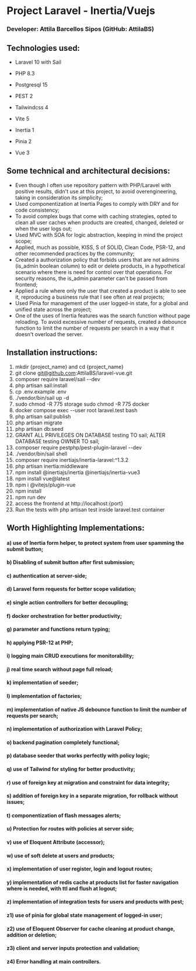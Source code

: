 # Project Laravel - Inertia/Vuejs
### Developer: Attila Barcellos Sipos (GitHub: AttilaBS)

## Technologies used:
* Laravel 10 with Sail
* PHP 8.3
* Postgresql 15
* PEST 2

* Tailwindcss 4
* Vite 5
* Inertia 1
* Pinia 2
* Vue 3

## Some technical and architectural decisions:
* Even though I often use repository pattern with PHP/Laravel with positive results, didn't use at this project, to avoid overengineering, taking in consideration its simplicity;
* Used componentization at Inertia Pages to comply with DRY and for code consistency;
* To avoid complex bugs that come with caching strategies, opted to clean all user caches when products are created, changed, deleted or when the user logs out;
* Used MVC with SOA for logic abstraction, keeping in mind the project scope;
* Applied, much as possible, KISS, S of SOLID, Clean Code, PSR-12, and other recommended practices by the community;
* Created a authorization policy that forbids users that are not admins (is_admin boolean column) to edit or delete products, in a hypothetical scenario where there is need for control over that operations. For security reasons, the is_admin parameter can't be passed from frontend;
* Applied a rule where only the user that created a product is able to see it, reproducing a business rule that I see often at real projects;
* Used Pinia for management of the user logged-in state, for a global and unified state across the project;
* One of the uses of Inertia features was the search function without page reloading. To avoid excessive number of requests, created a debounce function to limit the number of requests per search in a way that it doesn't overload the server.

## Installation instructions:

1) mkdir {project_name} and cd {project_name}
2) git clone git@github.com:AttilaBS/laravel-vue.git
3) composer require laravel/sail --dev
4) php artisan sail:install
5) cp .env.example .env
6) ./vendor/bin/sail up -d
7) sudo chmod -R 775 storage
   sudo chmod -R 775 docker
8) docker compose exec --user root laravel.test bash
9) php artisan sail:publish
10) php artisan migrate
11) php artisan db:seed
12) GRANT ALL PRIVILEGES ON DATABASE testing TO sail;
    ALTER DATABASE testing OWNER TO sail;
13) composer require pestphp/pest-plugin-laravel --dev
14) ./vendor/bin/sail shell
15) composer require inertiajs/inertia-laravel:^1.3.2
16) php artisan inertia:middleware
17) npm install @inertiajs/inertia @inertiajs/inertia-vue3
18) npm install vue@latest
19) npm i @vitejs/plugin-vue
20) npm install
21) npm run dev
22) access the frontend at http://localhost:{port}
23) Run the tests with php artisan test inside laravel.test container

## Worth Highlighting Implementations:

#### a) use of Inertia form helper, to protect system from user spamming the submit button;
#### b) Disabling of submit button after first submission;
#### c) authentication at server-side;
#### d) Laravel form requests for better scope validation;
#### e) single action controllers for better decoupling;
#### f) docker orchestration for better productivity;
#### g) parameter and functions return typing;
#### h) applying PSR-12 at PHP;
#### i) logging main CRUD executions for monitorability;
#### j) real time search without page full reload;
#### k) implementation of seeder;
#### l) implementation of factories;
#### m) implementation of native JS debounce function to limit the number of requests per search;
#### n) implementation of authorization with Laravel Policy;
#### o) backend pagination completely functional;
#### p) database seeder that works perfectly with policy logic;
#### q) use of Tailwind for styling for better productivity;
#### r) use of foreign key at migration and constraint for data integrity;
#### s) addition of foreign key in a separate migration, for rollback without issues;
#### t) componentization of flash messages alerts;
#### u) Protection for routes with policies at server side;
#### v) use of Eloquent Attribute (accessor);
#### w) use of soft delete at users and products;
#### x) implementation of user register, login and logout routes;
#### y) implementation of redis cache at products list for faster navigation where is needed, with ttl and flush at logout;
#### z) implementation of integration tests for users and products with pest;
#### z1) use of pinia for global state management of logged-in user;
#### z2) use of Eloquent Observer for cache cleaning at product change, addition or deletion;
#### z3) client and server inputs protection and validation;
#### z4) Error handling at main controllers.
